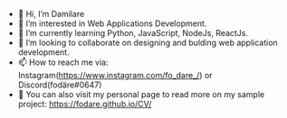 - 👋 Hi, I’m Damilare
- 👀 I’m interested in Web Applications Development.
- 🌱 I’m currently learning Python, JavaScript, NodeJs, ReactJs.
- 💞️ I’m looking to collaborate on designing and bulding web application development.
- 📫 How to reach me via: Instagram(https://www.instagram.com/fo_dare_/) or Discord(fodäre#0647)
- 🔗 You can also visit my personal page to read more on my sample project: https://fodare.github.io/CV/

<!---
fodare/fodare is a ✨ special ✨ repository because its `README.md` (this file) appears on your GitHub profile.
You can click the Preview link to take a look at your changes.
--->
 
